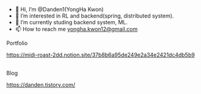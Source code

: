 - 👋 Hi, I’m @Danden1(YongHa Kwon)
- 👀 I’m interested in RL and backend(spring, distributed system).
- 🌱 I’m currently studing backend system, ML.
- 📫 How to reach me yongha.kwon12@gmail.com

<!---
Danden1/Danden1 is a ✨ special ✨ repository because its `README.md` (this file) appears on your GitHub profile.
You can click the Preview link to take a look at your changes.
--->




Portfolio

https://midi-roast-2dd.notion.site/37b8b6a95de249e2a34e2421dc4db5b9

<br>
Blog

https://danden.tistory.com/


